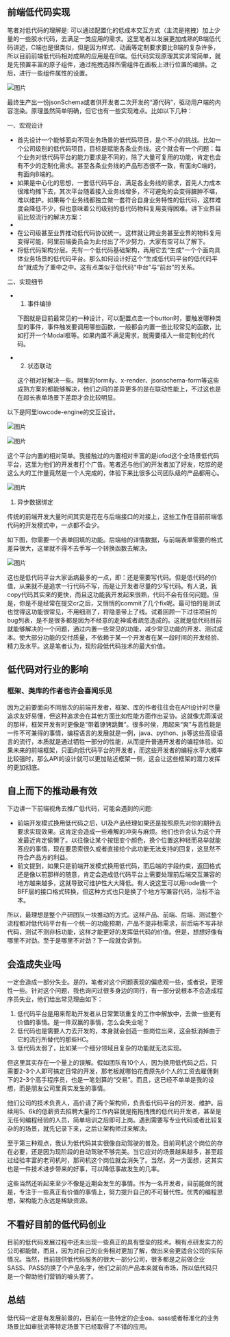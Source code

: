 ## 前端低代码实现

笔者对低代码的理解是: 可以通过配置化的低成本交互方式（主流是拖拽）加上少量的一些胶水代码，去满足一类应用的需求。这里笔者以发展更加成熟的B端低代码讲述，C端也是很类似，但是因为样式、动画等定制要求要比B端的复杂许多，所以目前前端低代码相对成熟的应用是在B端。低代码实现原理其实非常简单，就是先预置丰富的原子组件，通过拖拽选择所需组件在画板上进行位置的编排。之后，进行一些组件属性的设置。

![图片](https://mmbiz.qpic.cn/mmbiz_png/U0WXqkJLdLSZv8icicrUef9qJy0OcmPJZ79h4ibbDSfZrbxNngxZ66kWz7Kpic7LSK2ardOX8hSSaVp3JJIF6dktiaw/640?wx_fmt=png&wxfrom=5&wx_lazy=1&wx_co=1)

最终生产出一份jsonSchema或者供开发者二次开发的“源代码”，驱动用户端的内容渲染。原理虽然简单明确，但它也有一些实现难点。比如以下几种：

一、宏观设计

- 首先设计一个能够面向不同业务场景的低代码项目，是个不小的挑战。比如一个公司级别的低代码项目，目标是赋能各条业务线。这个就会有一个问题：每个业务对低代码平台的能力要求是不同的，除了大量可复用的功能，肯定也会有不少的定制化需求。甚至各条业务线的产品形态很不一致，有面向C端的，有面向B端的。
- 如果是中心化的思想，一套低代码平台，满足各业务线的需求，首先人力成本很难均摊下去，其次平台随着接入业务线增多，不可避免的会变得臃肿不堪，难以维护。如果每个业务线都独立做一套符合自身业务特性的低代码，这样难度会降低不少，但也意味着公司级别的低代码物料复用变得困难。讲下业界目前比较流行的解决方案：
- 
- 在公司级甚至业界推动低代码协议统一。这样就让跨业务甚至业界的物料复用变得可能，阿里前端委员会为此付出了不少努力，大家有空可以了解下。
- 将低代码架构分层。先有一个低代码基础架构，再用它去“生成”一个个面向具体业务场景的低代码平台。那么如何设计好这个“生成低代码平台的低代码平台”就成为了重中之中。这有点类似于低代码“中台”与“前台”的关系。

二、实现细节

- 1. 事件编排

  下图就是目前最常见的一种设计，可以配置点击一个button时，要触发哪种类型的事件，事件触发要调用哪些函数，一般都会内置一些比较常见的函数，比如打开一个Modal框等。如果内置不满足需求，就需要插入一些定制化的代码。

- 2. 状态联动

  这个相对好解决一些。阿里的formily、x-render、jsonschema-form等这些成熟方案的都能够解决，他们之间的差异更多的是在联动性能上，不过这也是在超长表单场景下差距才会比较明显。

以下是阿里lowcode-engine的交互设计。

![图片](https://mmbiz.qpic.cn/mmbiz_png/U0WXqkJLdLSZv8icicrUef9qJy0OcmPJZ7D7icetYO7sO1RuJvHcg7ZKCDRUPxuRm0s8CC8VMpGH31KibKA7smmsUA/640?wx_fmt=png&wxfrom=5&wx_lazy=1&wx_co=1)

![图片](https://mmbiz.qpic.cn/mmbiz_png/U0WXqkJLdLSZv8icicrUef9qJy0OcmPJZ7jia0yMU0VWhrHxkPbVgbV632q8Snp9ic7tiadLrEMQVCDlDStbPE9ibrUw/640?wx_fmt=png&wxfrom=5&wx_lazy=1&wx_co=1)

这个平台内置的相对简单。我接触过的内置相对丰富的是iofod这个全场景低代码平台，这里为他们的开发者打个广告。笔者还与他们的开发者加了好友，吃惊的是这么大的工作量竟然是一个人完成的，体验下来比很多公司团队级的产品都用心。

![图片](https://mmbiz.qpic.cn/mmbiz_png/U0WXqkJLdLSZv8icicrUef9qJy0OcmPJZ7he1Wo89mw7uk1cHjSXhc15ElM38Q2VYa7ic9v6HIHOdFcuuBD1oqANw/640?wx_fmt=png&wxfrom=5&wx_lazy=1&wx_co=1)

1. 异步数据绑定

传统的前端开发大量时间其实是花在与后端接口的对接上，这些工作在目前前端低代码的开发模式中，一点都不会少。

如下图，你需要一个表单回填的功能。后端给的详情数据，与前端表单需要的格式差异很大，这里就不得不去手写一个转换函数去解决。

![图片](https://mmbiz.qpic.cn/mmbiz_png/U0WXqkJLdLSZv8icicrUef9qJy0OcmPJZ7gWnPq2icfLPMRTdtLtWDeuicibUicicZKZnVlicCv9IKcQyicOAziaABcjJqVg/640?wx_fmt=png&wxfrom=5&wx_lazy=1&wx_co=1)

这也是低代码平台大家诟病最多的一点，即：还是需要写代码。但是低代码的价值，从来就不是追求一行代码不写，而是让开发者尽量的少写代码。有人说，我copy代码其实来的更快，而且这功能我开发起来很熟，代码不会有任何问题。但是，你是不是经常在提交cr之后，又悄悄的commit了几个fix呢。最可怕的是测试也觉得这功能很常见，不用细测了，将隐患带上了线。试着回顾一下过往项目的bug列表，是不是很多都是因为不经意的走神或者疏忽造成的。这就是低代码目前就能够解决的一个问题，通过内置一些常见的功能，减少常见功能的开发、测试成本。使大部分功能的交付质量，不依赖于某一个开发者在某一段时间的开发经验、精力及水平。这是笔者认为，现阶段低代码技术的最大价值。



## 低代码对行业的影响

### 框架、类库的作者也许会喜闻乐见

因为之前要面向不同层次的前端开发者，框架、库的作者往往会在API设计时尽量追求友好易懂，但这种追求会在其他方面比如性能方面作出妥协。这就像尤雨溪说的那样，框架开发有时更像是“带着镣铐跳舞”。很多时侯，用起来“爽”与高性能是一件不可兼得的事情，编程语言的发展就是一例，java、python、js等这些高级语言的流行，本质就是通过牺牲一部分的性能，从而提升普通开发者的编程体验。如果未来的前端框架，只面向低代码平台的开发者，而这些开发者的编程水平大概率比较强时，那么API的设计就可以更加贴近框架一侧，这会让这些框架的潜力发挥的更加彻底。



## 自上而下的推动最有效

下边讲一下前端视角去推广低代码，可能会遇到的问题:

- 前端开发模式换用低代码之后，UI及产品经理如果还是按照原先对你的期待去要求实现效果。这肯定会造成一些难解的冲突与麻烦。他们也许会认为这个开发最近肯定偷懒了。以往像让某个按钮变个颜色，换个位置这种轻而易举就能答应的事情，现在要思索很久或者直接给个此功能无法支持的回复，这显然不符合产品方的利益。
- 前文提到，如果只是前端开发模式换用低代码，而后端的字段约束，返回格式还是像以前那样的随意，肯定会造成低代码平台上需要处理前后端交互兼容的地方越来越多，这就导致可维护性大大降低。有人说这里可以用node做一个BFF层的接口格式转换，但这种方式也只是换了个地方写兼容代码，治标不治本。

所以，最理想是整个产研团队一块推动的方式。这样产品、前端、后端、测试整个流程都对低代码平台有一个统一的功能预期，产品不提非标需求，前后端不写非标代码，测试不测非标功能，这样才能更好的发挥低代码的价值。但是，想想好像有哪里不对劲。至于是哪里不对劲？下一段就会讲到。



## 会造成失业吗

一定会造成一部分失业。是的，笔者对这个问题表现的偏悲观一些，或者说，更理性一些。针对这个问题，我也询问过很多身边的同行，有一部分说根本不会造成程序员失业，他们给出常见理由如下：

1. 低代码平台是用来帮助开发者从日常繁琐重复的工作中解放中，去做一些更有价值的事情。是一件双赢的事情，怎么会失业呢？
2. 低代码也是需要人力去开发的，本身就会创造一些岗位出来，这会抵消掉由于它的流行所替代的那些HC。
3. 低代码太弱了，比如某一个细分领域且复杂的功能就无法实现。

但这里其实存在一个量上的误解。假如团队有10个人，因为换用低代码之后，只需要2-3个人即可搞定日常的开发，那老板就哪怕花费原先6个人的工资去雇佣剩下的2-3个高手程序员，也是一笔划算的“交易”。而且，这已经不单单是我的设想，而是朋友公司里真实发生的事情。

他们公司的技术负责人，高价请了两个架构师，负责低代码平台的开发、维护。后续用5、6k的低薪资去招聘大量的工作内容就是拖拖拽拽的低代码开发者，甚至是无任何编程经验的人员，简单培训之后即可上岗。遇到需要写专业代码或者比较复杂的的场景，就先记录下来，之后让架构师过来解决。

至于第三种观点，我认为低代码其实很像自动驾驶的普及。目前司机这个岗位的存在必要，还是因为现阶段的自动驾驶不够完美。当它应对的场景越来越多，甚至超过经验丰富的老司机时，那司机这个岗位就会消失了。当然，另一方面想，这其实也是一件技术进步带来的好事，可以降低事故发生的几率。

这些当然还听起来至少不像是近期会发生的事情。作为一名开发者，目前能做的就是，专注于一些真正有价值的事情上，努力提升自己的不可替代性。优秀的编程思想，架构能力永远是稀缺资源。



## 不看好目前的低代码创业

目前的低代码发展过程中还未出现一些真正的具有壁垒的技术。稍有点研发实力的公司都能做，而且，因为对自己的业务相对更加了解，做出来会更适合公司的实际情况。当然，目前提供低代码服务的很大一部分公司，很多都是之前做企业SASS、PASS的换了个产品名字，他们之前的产品本来就有市场，所以低代码只是一个帮助他们营销的噱头罢了。



## 总结

低代码一定是有发展前景的，目前在一些特定的企业oa、sass或者标准化的业务场景比如审批流等特定场景下已经取得了不错的应用。